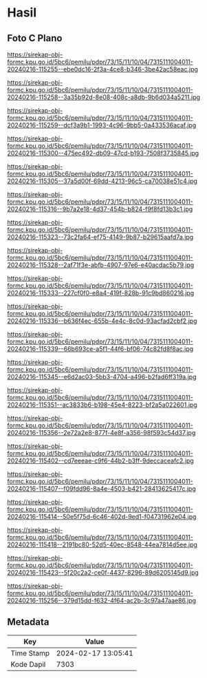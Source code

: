 # Hasil

## Foto C Plano

https://sirekap-obj-formc.kpu.go.id/5bc6/pemilu/pdpr/73/15/11/10/04/7315111004011-20240216-115255--ebe0dc16-2f3a-4ce8-b346-3be42ac58eac.jpg

https://sirekap-obj-formc.kpu.go.id/5bc6/pemilu/pdpr/73/15/11/10/04/7315111004011-20240216-115258--3a35b92d-8e08-408c-a8db-9b6d034a5211.jpg

https://sirekap-obj-formc.kpu.go.id/5bc6/pemilu/pdpr/73/15/11/10/04/7315111004011-20240216-115259--dcf3a9b1-1993-4c96-9bb5-0a433536acaf.jpg

https://sirekap-obj-formc.kpu.go.id/5bc6/pemilu/pdpr/73/15/11/10/04/7315111004011-20240216-115300--475ec492-db09-47cd-b193-7508f3735845.jpg

https://sirekap-obj-formc.kpu.go.id/5bc6/pemilu/pdpr/73/15/11/10/04/7315111004011-20240216-115305--37a5d00f-69dd-4213-96c5-ca70038e51c4.jpg

https://sirekap-obj-formc.kpu.go.id/5bc6/pemilu/pdpr/73/15/11/10/04/7315111004011-20240216-115316--9b7a2e18-4d37-454b-b824-f9f8fd13b3c1.jpg

https://sirekap-obj-formc.kpu.go.id/5bc6/pemilu/pdpr/73/15/11/10/04/7315111004011-20240216-115323--73c2fa64-ef75-4149-9b87-b29615aafd7a.jpg

https://sirekap-obj-formc.kpu.go.id/5bc6/pemilu/pdpr/73/15/11/10/04/7315111004011-20240216-115328--2af71f3e-abfb-4907-97e6-e40acdac5b79.jpg

https://sirekap-obj-formc.kpu.go.id/5bc6/pemilu/pdpr/73/15/11/10/04/7315111004011-20240216-115333--227cf0f0-e8a4-419f-828b-91c9bd860216.jpg

https://sirekap-obj-formc.kpu.go.id/5bc6/pemilu/pdpr/73/15/11/10/04/7315111004011-20240216-115336--b636f4ec-655b-4e4c-8c0d-93acfad2cbf2.jpg

https://sirekap-obj-formc.kpu.go.id/5bc6/pemilu/pdpr/73/15/11/10/04/7315111004011-20240216-115339--66b693ce-a5f1-44f6-bf06-74c82fd8f8ac.jpg

https://sirekap-obj-formc.kpu.go.id/5bc6/pemilu/pdpr/73/15/11/10/04/7315111004011-20240216-115345--e6d2ac03-5bb3-4704-a496-b2fad6ff319a.jpg

https://sirekap-obj-formc.kpu.go.id/5bc6/pemilu/pdpr/73/15/11/10/04/7315111004011-20240216-115351--ac3833b6-b198-45e4-8223-bf2a5a022601.jpg

https://sirekap-obj-formc.kpu.go.id/5bc6/pemilu/pdpr/73/15/11/10/04/7315111004011-20240216-115356--2e72a2e8-877f-4e8f-a356-98f593c54d37.jpg

https://sirekap-obj-formc.kpu.go.id/5bc6/pemilu/pdpr/73/15/11/10/04/7315111004011-20240216-115402--cd7eeeae-c9f6-44b2-b3ff-9deccaceafc2.jpg

https://sirekap-obj-formc.kpu.go.id/5bc6/pemilu/pdpr/73/15/11/10/04/7315111004011-20240216-115407--f09fdd96-8a4e-4503-b421-28413625417c.jpg

https://sirekap-obj-formc.kpu.go.id/5bc6/pemilu/pdpr/73/15/11/10/04/7315111004011-20240216-115414--50e5f75d-6c46-402d-9ed1-f04731962e04.jpg

https://sirekap-obj-formc.kpu.go.id/5bc6/pemilu/pdpr/73/15/11/10/04/7315111004011-20240216-115418--2191bc80-52d5-40ec-8548-44ea7814d5ee.jpg

https://sirekap-obj-formc.kpu.go.id/5bc6/pemilu/pdpr/73/15/11/10/04/7315111004011-20240216-115423--5f20c2a2-ce0f-4437-8296-89d6205145d9.jpg

https://sirekap-obj-formc.kpu.go.id/5bc6/pemilu/pdpr/73/15/11/10/04/7315111004011-20240216-115256--379d15dd-f632-4f64-ac2b-3c97a47aae86.jpg


## Metadata

| Key        | Value               |
| ---------- | ------------------- |
| Time Stamp | 2024-02-17 13:05:41 |
| Kode Dapil | 7303                |



